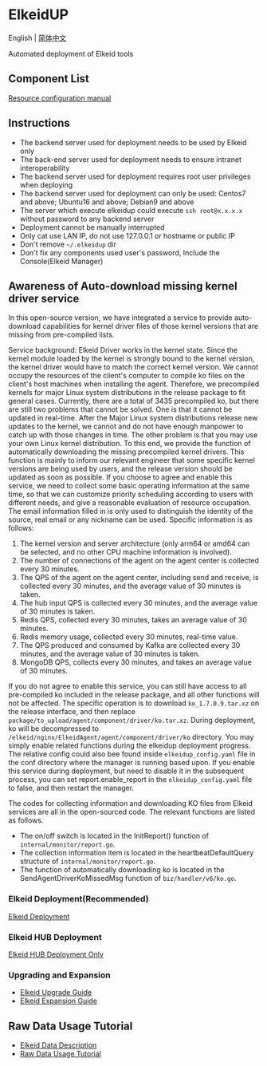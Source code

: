 # ElkeidUP

English | [简体中文](README-zh_CN.md)

Automated deployment of Elkeid tools

## Component List
[Resource configuration manual](./configuration.md)

## Instructions

* The backend server used for deployment needs to be used by Elkeid only
* The back-end server used for deployment needs to ensure intranet interoperability
* The backend server used for deployment requires root user privileges when deploying
* The backend server used for deployment can only be used: Centos7 and above; Ubuntu16 and above; Debian9 and above
* The server which execute elkeidup could execute `ssh root@x.x.x.x` without password to any backend server
* Deployment cannot be manually interrupted
* Only cat use LAN IP, do not use 127.0.0.1 or hostname or public IP
* Don't remove `~/.elkeidup` dir
* Don't fix any components used user's password, Include the Console(Elkeid Manager)

## Awareness of Auto-download missing kernel driver service

In this open-source version, we have integrated a service to provide auto-download capabilities for kernel driver files of those kernel versions that are missing from pre-compiled lists.

Service background: Elkeid Driver works in the kernel state. Since the kernel module loaded by the kernel is strongly bound to the kernel version, the kernel driver would have to match the correct kernel version. We cannot occupy the resources of the client's computer to compile ko files on the client's host machines when installing the agent. Therefore, we precompiled kernels for major Linux system distributions  in the release package to fit general cases. Currently, there are a total of 3435 precompiled ko, but there are still two problems that cannot be solved. One is that it cannot be updated in real-time. After the Major Linux system distributions release new updates to the kernel, we cannot and do not have enough manpower to catch up with those changes in time. The other problem is that you may use your own Linux kernel distribution. To this end, we provide the function of automatically downloading the missing precompiled kernel drivers. This function is mainly to inform our relevant engineer that some specific kernel versions are being used by users, and the release version should be updated as soon as possible.
If you choose to agree and enable this service, we need to collect some basic operating information at the same time, so that we can customize priority scheduling according to users with different needs, and give a reasonable evaluation of resource occupation. The email information filled in is only used to distinguish the identity of the source, real email or any nickname can be used. Specific information is as follows:

1. The kernel version and server architecture (only arm64 or amd64 can be selected, and no other CPU machine information is involved).
2. The number of connections of the agent on the agent center is collected every 30 minutes.
3. The QPS of the agent on the agent center, including send and receive, is collected every 30 minutes, and the average value of 30 minutes is taken.
4. The hub input QPS is collected every 30 minutes, and the average value of 30 minutes is taken.
5. Redis QPS, collected every 30 minutes, takes an average value of 30 minutes.
6. Redis memory usage, collected every 30 minutes, real-time value.
7. The QPS produced and consumed by Kafka are collected every 30 minutes, and the average value of 30 minutes is taken.
8. MongoDB QPS, collects every 30 minutes, and takes an average value of 30 minutes.

If you do not agree to enable this service, you can still have access to all pre-compiled ko included in the release package, and all other functions will not be affected.
The specific operation is to download `ko_1.7.0.9.tar.xz` on the release interface, and then replace `package/to_upload/agent/component/driver/ko.tar.xz`. During deployment, ko will be decompressed to `/elkeid/nginx/ElkeidAgent/agent/component/driver/ko` directory.
You may simply enable related functions during the elkeidup deployment progress. The relative config could also bee found inside `elkeidup_config.yaml` file in the conf directory where the manager is running based upon. If you enable this service during deployment, but need to disable it in the subsequent process, you can set report.enable_report in the `elkeidup_config.yaml` file to false, and then restart the manager.

The codes for collecting information and downloading KO files from Elkeid services are all in the open-sourced code. The relevant functions are listed as follows.
- The on/off switch is located in the InitReport() function of `internal/monitor/report.go`.
- The collection information item is located in the heartbeatDefaultQuery structure of `internal/monitor/report.go`.
- The function of automatically downloading ko is located in the SendAgentDriverKoMissedMsg function of `biz/handler/v6/ko.go`.


### Elkeid Deployment(Recommended)
[Elkeid Deployment](./deploy.md)

### Elkeid HUB Deployment
[Elkeid HUB Deployment Only](./deploy_hub.md)

### Upgrading and Expansion
- [Elkeid Upgrade Guide](./update.md)
- [Elkeid Expansion Guide](./expansion.md)

## Raw Data Usage Tutorial
- [Elkeid Data Description](../server/docs/ElkeidData.xlsx)
- [Raw Data Usage Tutorial](raw_data_usage_tutorial/raw_data_usage_tutorial-zh_CN.md)

